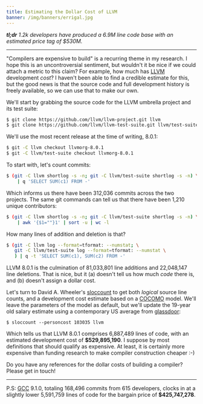 ```yaml
---
title: Estimating the Dollar Cost of LLVM
banner: /img/banners/errigal.jpg
---
```


***tl;dr** 1.2k developers have produced a 6.9M line code base with an estimated price tag of $530M.*

-----

"Compilers are expensive to build" is a recurring theme in my research. I hope this is an uncontroversial sentiment, but wouldn't it be nice if we could attach a metric to this claim? For example, how much has [LLVM](http://llvm.org/) development *cost*? I haven't been able to find a credible estimate for this, but the good news is that the source code and full development history is freely available, so we can use that to make our own.

We'll start by grabbing the source code for the LLVM umbrella project and its test suite:

```sh
$ git clone https://github.com/llvm/llvm-project.git llvm
$ git clone https://github.com/llvm/llvm-test-suite.git llvm/test-suite
```

We'll use the most recent release at the time of writing, 8.0.1:

```sh
$ git -C llvm checkout llvmorg-8.0.1
$ git -C llvm/test-suite checkout llvmorg-8.0.1
```

To start with, let's count commits:

```sh
$ (git -C llvm shortlog -s -n; git -C llvm/test-suite shortlog -s -n) \
    | q 'SELECT SUM(c1) FROM -'
```

Which informs us there have been 312,036 commits across the two projects. The same git commands can tell us that there have been 1,210 unique contributors:

```sh
$ (git -C llvm shortlog -s -n; git -C llvm/test-suite shortlog -s -n) \
    | awk '{$1=""}1' | sort -u | wc -l
```

How many lines of addition and deletion is that?

```sh
$ (git -C llvm log --format=tformat: --numstat; \
   git -C llvm/test-suite log --format=tformat: --numstat \
   ) | q -t 'SELECT SUM(c1), SUM(c2) FROM -'
```

LLVM 8.0.1 is the culmination of 81,033,801 line additions and 22,048,147 line deletions. That is nice, but it (a) doesn't tell us how much *code* there is, and (b) doesn't assign a dollar cost.

Let's turn to David A. Wheeler's [sloccount](https://dwheeler.com/sloccount/) to get both *logical* source line counts, and a development cost estimate based on a [COCOMO](https://en.wikipedia.org/wiki/COCOMO) model. We'll leave the parameters of the model as default, but we'll update the 19-year old salary estimate using a contemporary US average from [glassdoor](https://www.glassdoor.com/Salaries/us-software-engineer-salary-SRCH_IL.0,2_IN1_KO3,20.htm?countryRedirect=true):

```
$ sloccount --personcost 103035 llvm
```

Which tells us that LLVM 8.0.1 comprises 6,887,489 lines of code, with an estimated development cost of **$529,895,190**. I suppose by most definitions that should qualify as expensive. At least, it is certainly more expensive than funding research to make compiler construction cheaper :-)

Do you have any references for the dollar costs of building a compiler? Please get in touch!

-----

P.S: [GCC](https://gcc.gnu.org/) 9.1.0, totaling 168,496 commits from 615
developers, clocks in at a slightly lower 5,591,759 lines of code for the
bargain price of **$425,747,278**.
